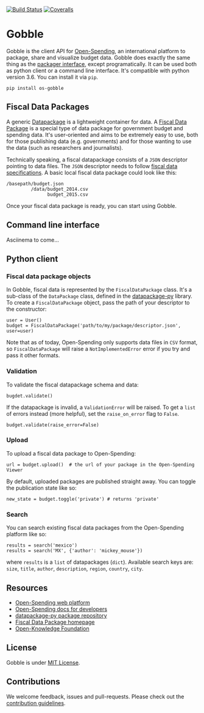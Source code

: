 [![Build Status](https://travis-ci.org/openspending/gobble.svg?branch=master)](https://travis-ci.org/openspending/gobble)
[![Coveralls](http://img.shields.io/coveralls/openspending/gobble/master.svg)](https://coveralls.io/r/openspending/gobble?branch=master)

# Gobble

Gobble is the client API for [Open-Spending](next.openspending.org), an international platform to package, share and visualize budget data. Gobble does exactly the same thing as the [packager interface](next.openspending.org/packager), except programatically. It can be used both as python client or a command line interface. It's compatible with python version 3.6. You can install it via `pip`.

```
pip install os-gobble
```

## Fiscal Data Packages

A generic [Datapackage](http://frictionlessdata.io/data-packages/) is a lightweight container for data. A [Fiscal Data Package](http://fiscal.dataprotocols.org/) is a special type of data package for government budget and spending data. It's user-oriented and aims to be extremely easy to use, both for those publishing data (e.g. governments) and for those wanting to use the data (such as researchers and journalists). 

Technically speaking, a fiscal datapackage consists of a `JSON` descriptor pointing to data files. The `JSON` descriptor needs to follow [fiscal data specifications](http://fiscal.dataprotocols.org/spec/). A basic local fiscal data package could look like this:

```
/basepath/budget.json   
         /data/budget_2014.csv
               budget_2015.csv
```

Once your fiscal data package is ready, you can start using Gobble.

## Command line interface

Asciinema to come... 

## Python client

### Fiscal data package objects

In Gobble, fiscal data is represented by the `FiscalDataPackage` class. It's a sub-class of the `DataPackage` class, defined in the [datapackage-py](https://github.com/frictionlessdata/datapackage-py) library. To create a `FiscalDataPackage` object, pass the path of your descriptor to the constructor:

```
user = User()
budget = FiscalDataPackage('path/to/my/package/descriptor.json', user=user)
```

Note that as of today, Open-Spending only supports data files in `CSV` format, so `FiscalDataPackage` will raise a `NotImplementedError` error if you try and pass it other formats.

### Validation

To validate the fiscal datapackage schema and data:

```
bugdet.validate()
```

If the datapackage is invalid, a `ValidationError` will be raised. To get a `list` of errors instead (more helpful), set the `raise_on_error` flag to `False`.
```
budget.validate(raise_error=False)
```

### Upload

To upload a fiscal data package to Open-Spending: 

```
url = budget.upload()  # the url of your package in the Open-Spending Viewer
```

By default, uploaded packages are published straight away. You can toggle the publication state like so:

```
new_state = budget.toggle('private') # returns 'private'
```

###  Search

You can search existing fiscal data packages from the Open-Spending platform like so:

```
results = search('mexico')
results = search('MX', {'author': 'mickey_mouse'})
```

where `results` is a `list` of datapackages (`dict`). Available search keys are: `size`, `title`, `author`, `description`, `region`, `country`, `city`. 

## Resources

- [Open-Spending web platform](next.openspending.org) 
- [Open-Spending docs for developers](http://docs.openspending.org/en/latest/)
- [datapackage-py package repository](http://frictionlessdata.io/data-packages/) 
- [Fiscal Data Package homepage](http://fiscal.dataprotocols.org/)
- [Open-Knowledge Foundation](https://okfn.org)

## License

Gobble is under [MIT License](https://opensource.org/licenses/MIT).

## Contributions

We welcome feedback, issues and pull-requests. Please check out the [contribution guidelines](https://github.com/okfn/coding-standards). 
